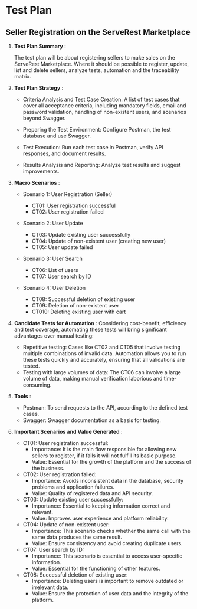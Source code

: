 # Test Plan

## Seller Registration on the ServeRest Marketplace

1. **Test Plan Summary** :

    The test plan will be about registering sellers to make sales on the ServeRest Marketplace. Where it should be possible to register, update, list and delete sellers, analyze tests, automation and the traceability matrix.

2. **Test Plan Strategy** :

    - Criteria Analysis and Test Case Creation: A list of test cases that cover all acceptance criteria, including mandatory fields, email and password validation, handling of non-existent users, and scenarios beyond Swagger.

    - Preparing the Test Environment: Configure Postman, the test database and use Swagger.

    - Test Execution: Run each test case in Postman, verify API responses, and document results.

    - Results Analysis and Reporting: Analyze test results and suggest improvements.

3. **Macro Scenarios** :

    - Scenario 1: User Registration (Seller)

        - CT01: User registration successful
        - CT02: User registration failed

    - Scenario 2: User Update

        - CT03: Update existing user successfully
        - CT04: Update of non-existent user (creating new user)
        - CT05: User update failed

    - Scenario 3: User Search

        - CT06: List of users
        - CT07: User search by ID

    - Scenario 4: User Deletion

        - CT08: Successful deletion of existing user
        - CT09: Deletion of non-existent user
        - CT010: Deleting existing user with cart

4. **Candidate Tests for Automation** : Considering cost-benefit, efficiency and test coverage, automating these tests will bring significant advantages over manual testing:

    - Repetitive testing: Cases like CT02 and CT05 that involve testing multiple combinations of invalid data. Automation allows you to run these tests quickly and accurately, ensuring that all validations are tested.
    - Testing with large volumes of data: The CT06 can involve a large volume of data, making manual verification laborious and time-consuming.

5. **Tools** :

    - Postman: To send requests to the API, according to the defined test cases.
    - Swagger: Swagger documentation as a basis for testing.

6. **Important Scenarios and Value Generated** :

    - CT01: User registration successful:
        - Importance: It is the main flow responsible for allowing new sellers to register, if it fails it will not fulfill its basic purpose.
        - Value: Essential for the growth of the platform and the success of the business.
    - CT02: User registration failed:
        - Importance: Avoids inconsistent data in the database, security problems and application failures.
        - Value: Quality of registered data and API security.
    - CT03: Update existing user successfully:
        - Importance: Essential to keeping information correct and relevant.
        - Value: Improves user experience and platform reliability.
    - CT04: Update of non-existent user:
        - Importance: This scenario checks whether the same call with the same data produces the same result.
        - Value: Ensure consistency and avoid creating duplicate users.
    - CT07: User search by ID:
        - Importance: This scenario is essential to access user-specific information.
        - Value: Essential for the functioning of other features.
    - CT08: Successful deletion of existing user:
        - Importance: Deleting users is important to remove outdated or irrelevant data.
        - Value: Ensure the protection of user data and the integrity of the platform.
